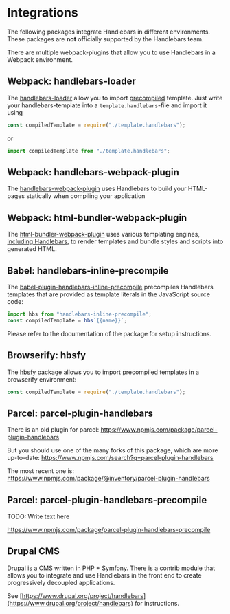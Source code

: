 # Integrations

The following packages integrate Handlebars in different environments. These packages are **not** officially supported
by the Handlebars team.

There are multiple webpack-plugins that allow you to use Handlebars in a Webpack environment.

## Webpack: handlebars-loader

The [handlebars-loader](https://github.com/pcardune/handlebars-loader) allow you to import
[precompiled](./precompilation.html) template. Just write your handlebars-template into a `template.handlebars`-file and
import it using

```js
const compiledTemplate = require("./template.handlebars");
```

or

```js
import compiledTemplate from "./template.handlebars";
```

## Webpack: handlebars-webpack-plugin

The [handlebars-webpack-plugin](https://github.com/sagold/handlebars-webpack-plugin) uses Handlebars to build your
HTML-pages statically when compiling your application

## Webpack: html-bundler-webpack-plugin

The [html-bundler-webpack-plugin](https://github.com/webdiscus/html-bundler-webpack-plugin) uses various templating
engines, [including Handlebars](https://github.com/webdiscus/html-bundler-webpack-plugin#using-the-handlebars), to
render templates and bundle styles and scripts into generated HTML.

## Babel: handlebars-inline-precompile

The
[babel-plugin-handlebars-inline-precompile](https://github.com/jamiebuilds/babel-plugin-handlebars-inline-precompile)
precompiles Handlebars templates that are provided as template literals in the JavaScript source code:

```js
import hbs from "handlebars-inline-precompile";
const compiledTemplate = hbs`{{name}}`;
```

Please refer to the documentation of the package for setup instructions.

## Browserify: hbsfy

The [hbsfy](https://www.npmjs.com/package/hbsfy) package allows you to import precompiled templates in a browserify
environment:

```js
const compiledTemplate = require("./template.handlebars");
```

## Parcel: parcel-plugin-handlebars

There is an old plugin for parcel: https://www.npmjs.com/package/parcel-plugin-handlebars

But you should use one of the many forks of this package, which are more up-to-date:
https://www.npmjs.com/search?q=parcel-plugin-handlebars

The most recent one is: https://www.npmjs.com/package/@inventory/parcel-plugin-handlebars

## Parcel: parcel-plugin-handlebars-precompile

TODO: Write text here

https://www.npmjs.com/package/parcel-plugin-handlebars-precompile

## Drupal CMS

Drupal is a CMS written in PHP + Symfony. There is a contrib module that allows you to integrate and use Handlebars
in the front end to create progressively decoupled applications.

See [https://www.drupal.org/project/handlebars](https://www.drupal.org/project/handlebars) for instructions.


